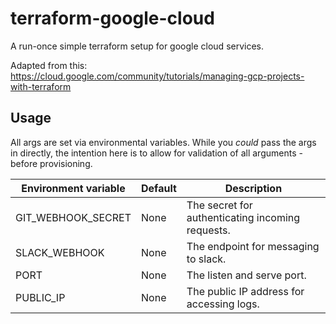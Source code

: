 
# terraform-google-cloud

A run-once simple terraform setup for google cloud services.

Adapted from this: https://cloud.google.com/community/tutorials/managing-gcp-projects-with-terraform


## Usage

All args are set via environmental variables. While you *could* pass the args in directly, the intention here is to allow for validation of all arguments - before provisioning.

| Environment variable       | Default                           | Description
| -------------------------- | --------------------------------- | -----------
| GIT_WEBHOOK_SECRET         | None                              | The secret for authenticating incoming requests.
| SLACK_WEBHOOK              | None                              | The endpoint for messaging to slack.
| PORT                       | None                              | The listen and serve port.
| PUBLIC_IP                  | None                              | The public IP address for accessing logs.
